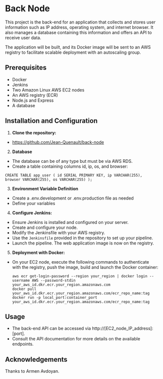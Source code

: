 
# Back Node

This project is the back-end for an application that collects and stores user information such as IP address, operating system, and internet browser. It also manages a database containing this information and offers an API to receive user data.

The application will be built, and its Docker image will be sent to an AWS registry to facilitate scalable deployment with an autoscaling group.

## Prerequisites

- Docker
- Jenkins
- Two Amazon Linux AWS EC2 nodes
- An AWS registry (ECR)
- Node.js and Express
- A database

## Installation and Configuration

1. **Clone the repository:**

 - https://github.com/Jean-Quenault/back-node

2. **Database**
 
 - The database can be of any type but must be via AWS RDS.
 - Create a table containing columns id, ip, os, and browser:

 <code>CREATE TABLE app_user (
    id SERIAL PRIMARY KEY,
    ip VARCHAR(255),
    browser VARCHAR(255),
    os VARCHAR(255)
);</code>

3. **Environment Variable Definition**

 - Create a .env.development or .env.production file as needed
 - Define your variables

4. **Configure Jenkins:**
- Ensure Jenkins is installed and configured on your server.
- Create and configure your node.
- Modify the Jenkinsfile with your AWS registry.
- Use the `Jenkinsfile` provided in the repository to set up your pipeline.
- Launch the pipeline. The web application image is now on the registry.

5. **Deployment with Docker:**
- On your EC2 node, execute the following commands to authenticate with the registry, push the image, build and launch the Docker container:
  ```
  aws ecr get-login-password --region your_region | docker login --username AWS --password-stdin your_aws_id.dkr.ecr.your_region.amazonaws.com
  docker pull your_aws_id.dkr.ecr.your_region.amazonaws.com/ecr_repo_name:tag
  docker run -p local_port:container_port your_aws_id.dkr.ecr.your_region.amazonaws.com/ecr_repo_name:tag
  ```

## Usage

- The back-end API can be accessed via http://[EC2_node_IP_address]:[port].
- Consult the API documentation for more details on the available endpoints.

## Acknowledgements

Thanks to Armen Avdoyan.
